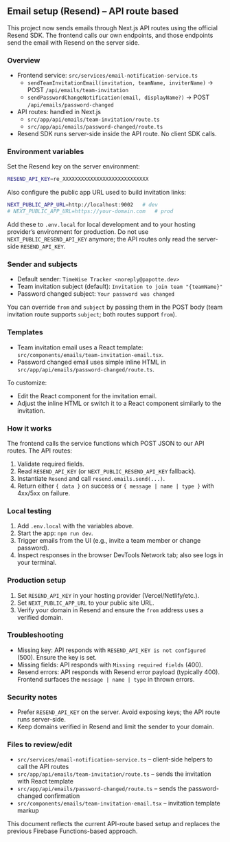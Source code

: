 ## Email setup (Resend) – API route based

This project now sends emails through Next.js API routes using the official Resend SDK. The frontend calls our own endpoints, and those endpoints send the email with Resend on the server side.

### Overview

- Frontend service: `src/services/email-notification-service.ts`
  - `sendTeamInvitationEmail(invitation, teamName, inviterName)` → POST `/api/emails/team-invitation`
  - `sendPasswordChangeNotification(email, displayName?)` → POST `/api/emails/password-changed`
- API routes: handled in Next.js
  - `src/app/api/emails/team-invitation/route.ts`
  - `src/app/api/emails/password-changed/route.ts`
- Resend SDK runs server-side inside the API route. No client SDK calls.

### Environment variables

Set the Resend key on the server environment:

```bash
RESEND_API_KEY=re_XXXXXXXXXXXXXXXXXXXXXXXXXXXX
```

Also configure the public app URL used to build invitation links:

```bash
NEXT_PUBLIC_APP_URL=http://localhost:9002   # dev
# NEXT_PUBLIC_APP_URL=https://your-domain.com   # prod
```

Add these to `.env.local` for local development and to your hosting provider’s environment for production. Do not use `NEXT_PUBLIC_RESEND_API_KEY` anymore; the API routes only read the server-side `RESEND_API_KEY`.

### Sender and subjects

- Default sender: `TimeWise Tracker <noreply@papotte.dev>`
- Team invitation subject (default): `Invitation to join team "{teamName}"`
- Password changed subject: `Your password was changed`

You can override `from` and `subject` by passing them in the POST body (team invitation route supports `subject`; both routes support `from`).

### Templates

- Team invitation email uses a React template: `src/components/emails/team-invitation-email.tsx`.
- Password changed email uses simple inline HTML in `src/app/api/emails/password-changed/route.ts`.

To customize:

- Edit the React component for the invitation email.
- Adjust the inline HTML or switch it to a React component similarly to the invitation.

### How it works

The frontend calls the service functions which POST JSON to our API routes. The API routes:

1. Validate required fields.
2. Read `RESEND_API_KEY` (or `NEXT_PUBLIC_RESEND_API_KEY` fallback).
3. Instantiate `Resend` and call `resend.emails.send(...)`.
4. Return either `{ data }` on success or `{ message | name | type }` with 4xx/5xx on failure.

### Local testing

1. Add `.env.local` with the variables above.
2. Start the app: `npm run dev`.
3. Trigger emails from the UI (e.g., invite a team member or change password).
4. Inspect responses in the browser DevTools Network tab; also see logs in your terminal.

### Production setup

1. Set `RESEND_API_KEY` in your hosting provider (Vercel/Netlify/etc.).
2. Set `NEXT_PUBLIC_APP_URL` to your public site URL.
3. Verify your domain in Resend and ensure the `from` address uses a verified domain.

### Troubleshooting

- Missing key: API responds with `RESEND_API_KEY is not configured` (500). Ensure the key is set.
- Missing fields: API responds with `Missing required fields` (400).
- Resend errors: API responds with Resend error payload (typically 400). Frontend surfaces the `message | name | type` in thrown errors.

### Security notes

- Prefer `RESEND_API_KEY` on the server. Avoid exposing keys; the API route runs server-side.
- Keep domains verified in Resend and limit the sender to your domain.

### Files to review/edit

- `src/services/email-notification-service.ts` – client-side helpers to call the API routes
- `src/app/api/emails/team-invitation/route.ts` – sends the invitation with React template
- `src/app/api/emails/password-changed/route.ts` – sends the password-changed confirmation
- `src/components/emails/team-invitation-email.tsx` – invitation template markup

This document reflects the current API-route based setup and replaces the previous Firebase Functions-based approach.
